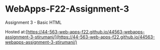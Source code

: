 # WebApps-F22-Assignment-3
Assignment 3 - Basic HTML

Hosted at:[https://44-563-web-apps-f22.github.io/44563-webapps-assignment-3-stirumani/](https://44-563-web-apps-f22.github.io/44563-webapps-assignment-3-stirumani/)
